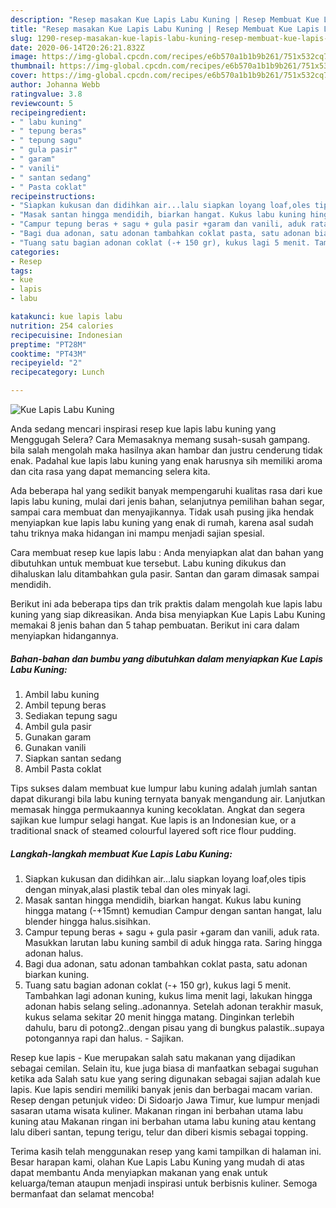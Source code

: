```yaml
---
description: "Resep masakan Kue Lapis Labu Kuning | Resep Membuat Kue Lapis Labu Kuning Yang Sedap"
title: "Resep masakan Kue Lapis Labu Kuning | Resep Membuat Kue Lapis Labu Kuning Yang Sedap"
slug: 1290-resep-masakan-kue-lapis-labu-kuning-resep-membuat-kue-lapis-labu-kuning-yang-sedap
date: 2020-06-14T20:26:21.832Z
image: https://img-global.cpcdn.com/recipes/e6b570a1b1b9b261/751x532cq70/kue-lapis-labu-kuning-foto-resep-utama.jpg
thumbnail: https://img-global.cpcdn.com/recipes/e6b570a1b1b9b261/751x532cq70/kue-lapis-labu-kuning-foto-resep-utama.jpg
cover: https://img-global.cpcdn.com/recipes/e6b570a1b1b9b261/751x532cq70/kue-lapis-labu-kuning-foto-resep-utama.jpg
author: Johanna Webb
ratingvalue: 3.8
reviewcount: 5
recipeingredient:
- " labu kuning"
- " tepung beras"
- " tepung sagu"
- " gula pasir"
- " garam"
- " vanili"
- " santan sedang"
- " Pasta coklat"
recipeinstructions:
- "Siapkan kukusan dan didihkan air...lalu siapkan loyang loaf,oles tipis dengan minyak,alasi plastik tebal dan oles minyak lagi."
- "Masak santan hingga mendidih, biarkan hangat. Kukus labu kuning hingga matang (-+15mnt) kemudian Campur dengan santan hangat, lalu blender hingga halus.sisihkan."
- "Campur tepung beras + sagu + gula pasir +garam dan vanili, aduk rata. Masukkan larutan labu kuning sambil di aduk hingga rata. Saring hingga adonan halus."
- "Bagi dua adonan, satu adonan tambahkan coklat pasta, satu adonan biarkan kuning."
- "Tuang satu bagian adonan coklat (-+ 150 gr), kukus lagi 5 menit. Tambahkan lagi adonan kuning, kukus lima menit lagi, lakukan hingga adonan habis selang seling..adonannya. Setelah adonan terakhir masuk, kukus selama sekitar 20 menit hingga matang. Dinginkan terlebih dahulu, baru di potong2..dengan pisau yang di bungkus palastik..supaya potongannya rapi dan halus. Sajikan."
categories:
- Resep
tags:
- kue
- lapis
- labu

katakunci: kue lapis labu 
nutrition: 254 calories
recipecuisine: Indonesian
preptime: "PT28M"
cooktime: "PT43M"
recipeyield: "2"
recipecategory: Lunch

---
```



![Kue Lapis Labu Kuning](https://img-global.cpcdn.com/recipes/e6b570a1b1b9b261/751x532cq70/kue-lapis-labu-kuning-foto-resep-utama.jpg)

Anda sedang mencari inspirasi resep kue lapis labu kuning yang Menggugah Selera? Cara Memasaknya memang susah-susah gampang. bila salah mengolah maka hasilnya akan hambar dan justru cenderung tidak enak. Padahal kue lapis labu kuning yang enak harusnya sih memiliki aroma dan cita rasa yang dapat memancing selera kita.

Ada beberapa hal yang sedikit banyak mempengaruhi kualitas rasa dari kue lapis labu kuning, mulai dari jenis bahan, selanjutnya pemilihan bahan segar, sampai cara membuat dan menyajikannya. Tidak usah pusing jika hendak menyiapkan kue lapis labu kuning yang enak di rumah, karena asal sudah tahu triknya maka hidangan ini mampu menjadi sajian spesial.

Cara membuat resep kue lapis labu : Anda menyiapkan alat dan bahan yang dibutuhkan untuk membuat kue tersebut. Labu kuning dikukus dan dihaluskan lalu ditambahkan gula pasir. Santan dan garam dimasak sampai mendidih.


Berikut ini ada beberapa tips dan trik praktis dalam mengolah kue lapis labu kuning yang siap dikreasikan. Anda bisa menyiapkan Kue Lapis Labu Kuning memakai 8 jenis bahan dan 5 tahap pembuatan. Berikut ini cara dalam menyiapkan hidangannya.

<!--inarticleads1-->

##### Bahan-bahan dan bumbu yang dibutuhkan dalam menyiapkan Kue Lapis Labu Kuning:

1. Ambil  labu kuning
1. Ambil  tepung beras
1. Sediakan  tepung sagu
1. Ambil  gula pasir
1. Gunakan  garam
1. Gunakan  vanili
1. Siapkan  santan sedang
1. Ambil  Pasta coklat


Tips sukses dalam membuat kue lumpur labu kuning adalah jumlah santan dapat dikurangi bila labu kuning ternyata banyak mengandung air. Lanjutkan memasak hingga permukaannya kuning kecoklatan. Angkat dan segera sajikan kue lumpur selagi hangat. Kue lapis is an Indonesian kue, or a traditional snack of steamed colourful layered soft rice flour pudding. 

<!--inarticleads2-->

##### Langkah-langkah membuat Kue Lapis Labu Kuning:

1. Siapkan kukusan dan didihkan air...lalu siapkan loyang loaf,oles tipis dengan minyak,alasi plastik tebal dan oles minyak lagi.
1. Masak santan hingga mendidih, biarkan hangat. Kukus labu kuning hingga matang (-+15mnt) kemudian Campur dengan santan hangat, lalu blender hingga halus.sisihkan.
1. Campur tepung beras + sagu + gula pasir +garam dan vanili, aduk rata. Masukkan larutan labu kuning sambil di aduk hingga rata. Saring hingga adonan halus.
1. Bagi dua adonan, satu adonan tambahkan coklat pasta, satu adonan biarkan kuning.
1. Tuang satu bagian adonan coklat (-+ 150 gr), kukus lagi 5 menit. Tambahkan lagi adonan kuning, kukus lima menit lagi, lakukan hingga adonan habis selang seling..adonannya. Setelah adonan terakhir masuk, kukus selama sekitar 20 menit hingga matang. Dinginkan terlebih dahulu, baru di potong2..dengan pisau yang di bungkus palastik..supaya potongannya rapi dan halus. - Sajikan.


Resep kue lapis - Kue merupakan salah satu makanan yang dijadikan sebagai cemilan. Selain itu, kue juga biasa di manfaatkan sebagai suguhan ketika ada Salah satu kue yang sering digunakan sebagai sajian adalah kue lapis. Kue lapis sendiri memiliki banyak jenis dan berbagai macam varian. Resep dengan petunjuk video: Di Sidoarjo Jawa Timur, kue lumpur menjadi sasaran utama wisata kuliner. Makanan ringan ini berbahan utama labu kuning atau Makanan ringan ini berbahan utama labu kuning atau kentang lalu diberi santan, tepung terigu, telur dan diberi kismis sebagai topping. 

Terima kasih telah menggunakan resep yang kami tampilkan di halaman ini. Besar harapan kami, olahan Kue Lapis Labu Kuning yang mudah di atas dapat membantu Anda menyiapkan makanan yang enak untuk keluarga/teman ataupun menjadi inspirasi untuk berbisnis kuliner. Semoga bermanfaat dan selamat mencoba!

